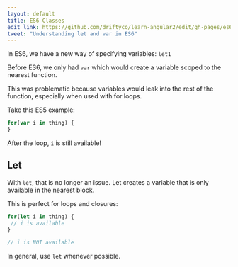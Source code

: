 ```yaml
---
layout: default
title: ES6 Classes
edit_link: https://github.com/driftyco/learn-angular2/edit/gh-pages/es6/classes/index.md
tweet: "Understanding let and var in ES6"
---
```


In ES6, we have a new way of specifying variables: `let1`

Before ES6, we only had `var` which would create a variable scoped to the nearest function.

This was problematic because variables would leak into the rest of the function, especially when used with for loops.

Take this ES5 example:

```javascript
for(var i in thing) {
}
```

After the loop, `i` is still available! 

## Let

With `let`, that is no longer an issue. Let creates a variable
that is only available in the nearest block. 

This is perfect for loops and closures:

```javascript
for(let i in thing) {
 // i is available
}

// i is NOT available
```

In general, use `let` whenever possible.
